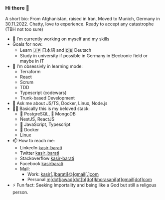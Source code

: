 ### Hi there 👋

A short bio: From Afghanistan, raised in Iran, Moved to Munich, Germany in 30.11.2022. Chatty, love to experience. Ready to accept any catastrophe (TBH not too sure)

- 🔭 I’m currently working on myself and my skills
- Goals for now:
  - Learn :jp: 日本語 and :de: Deutsch
  - Study in university if possible in Germany in Electronic field or maybe in IT
- 🌱 I’m obsessivly in learning mode:
  - Terraform
  - React
  - Scrum
  - TDD
  - Typescript (codewars)
  - Trunk-based Development
- 💬 Ask me about JS/TS, Docker, Linux, Node.js
- 🧑‍💻 Basically this is my beloved stack:
  - :elephant: PostgreSQL, :seedling: MongoDB
  - NestJS, ReactJS
  - :snake: JavaScript, Typescript
  - 🐳 Docker
  - Linux
- 📫 How to reach me:
  - LinkedIn [kasir-barati](https://www.linkedin.com/in/kasir-barati/)
  - Twitter [kasir_barati](https://twitter.com/kasir_barati)
  - Stackoverflow [kasir-barati](https://stackoverflow.com/users/8784518/kasir-barati)
  - Facebook [kasirbarati](https://www.facebook.com/kasirbarati)
  - Mail:
    - Work: [kasir[.]barati[@]gmail[.]com](mailto:kasir.barati@gmail.com)
    - Personal [m[dot]jawad[dot]b[dot]khorasani[at]gmail[dot]com](mailto:m.jawad.b.khorasani@gmail.com)
- ⚡ Fun fact: Seeking Importality and being like a God but still a religous person.
